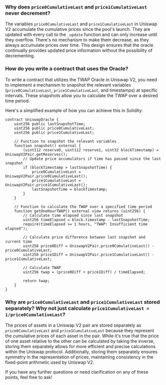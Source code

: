 ### Why does `price0CumulativeLast` and `price1CumulativeLast` never decrement?

The variables `price0CumulativeLast` and `price1CumulativeLast` in Uniswap V2 accumulate the cumulative prices since the pool's launch. They are updated with every call to the `_update` function and can only increase until they overflow. There's no mechanism to make them decrease, as they always accumulate prices over time. This design ensures that the oracle continually provides updated price information without the possibility of decrementing.

### How do you write a contract that uses the Oracle?

To write a contract that utilizes the TWAP Oracle in Uniswap V2, you need to implement a mechanism to snapshot the relevant variables (`price0CumulativeLast`, `price1CumulativeLast`, and timestamps) at specific intervals. These snapshots allow you to calculate the TWAP over a desired time period.

Here's a simplified example of how you can achieve this in Solidity:

```solidity
contract UniswapOracle {
    uint256 public lastSnapshotTime;
    uint256 public price0CumulativeLast;
    uint256 public price1CumulativeLast;

    // Function to snapshot the relevant variables
    function snapshot() external {
        (uint112 reserve0, uint112 reserve1, uint32 blockTimestamp) = UniswapV2Pair.getReserves();
        // Update price accumulators if time has passed since the last snapshot
        if (blockTimestamp > lastSnapshotTime) {
            price0CumulativeLast = UniswapV2Pair.price0CumulativeLast();
            price1CumulativeLast = UniswapV2Pair.price1CumulativeLast();
            lastSnapshotTime = blockTimestamp;
        }
    }

    // Function to calculate the TWAP over a specified time period
    function getOneHourTWAP() external view returns (uint256) {
        // Calculate time elapsed since last snapshot
        uint256 timeElapsed = block.timestamp - lastSnapshotTime;
        require(timeElapsed >= 1 hours, "TWAP: Insufficient time elapsed");

        // Calculate price difference between last snapshot and current time
        uint256 price0Diff = UniswapV2Pair.price0CumulativeLast() - price0CumulativeLast;
        uint256 price1Diff = UniswapV2Pair.price1CumulativeLast() - price1CumulativeLast;

        // Calculate TWAP
        uint256 twap = (price0Diff + price1Diff) / timeElapsed;

        return twap;
    }
}
```

### Why are `price0CumulativeLast` and `price1CumulativeLast` stored separately? Why not just calculate `price1CumulativeLast = 1/price0CumulativeLast`?

The prices of assets in a Uniswap V2 pair are stored separately as `price0CumulativeLast` and `price1CumulativeLast` because they represent the cumulative prices of each asset in the pair. While it's true that the price of one asset relative to the other can be calculated by taking the inverse, storing them separately allows for more efficient and precise calculations within the Uniswap protocol. Additionally, storing them separately ensures symmetry in the representation of prices, maintaining consistency in the fixed-point arithmetic used by Uniswap V2.

If you have any further questions or need clarification on any of these points, feel free to ask!